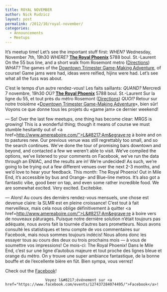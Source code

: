 ```yaml
---
title: ROYAL NOVEMBER
author: Nick Rudzicz
layout: post
permalink: /2012/10/royal-november/
categories:
  - Announcements
  - Meetups
---
```


It&#8217;s meetup time! Let&#8217;s see the important stuff first:
*WHEN?*
 Wednesday, November 7th, 19h30
*WHERE?*
 **<a href="http://royalphoenixbar.com/">The Royal Phoenix</a>**
 5788 boul. St.-Laurent
 On the 55 bus line, and a short walk from Rosemont metro
 (<a href="https://maps.google.com/maps?q=the+royal+phoenix">Directions</a>)
*WHAT?*
 The games of the <a href="http://oldforum.mrgs.ca/index.php/topic,55.0.html">Downtown Trimester Game-Making Adventure</a>, of course! Game jams were had, ideas were reified, hijinx were had. Let&#8217;s see what all the fuss was about.

C&#8217;est le temps d&#8217;un autre rendez-vous! Les faits saillants:
*QUAND?*
 Mercredi 7 novembre, 19h30
*OÙ?*
 **<a href="http://royalphoenixbar.com/">The Royal Phoenix</a>**
 5788 boul. St.-Laurent
 Sur la ligne du 55, et tout pr&egrave;s du m&eacute;tro Rosemont
 (<a href="https://maps.google.com/maps?q=the+royal+phoenix">Directions</a>)
*QUOI?*
 Retour sur notre troisi&egrave;me &laquo;<a href="http://oldforum.mrgs.ca/index.php/topic,55.0.html">Downtown Trimester Game-Making Adventure</a>&raquo;, bien s&ucirc;r! Voyons ce que donne tous les projets du &laquo;game jam&raquo; ce dernier weekend!
 

        

        
        
&#8212;
So! Over the last few meetups, one thing has become clear: MRGS is growing! This is a wonderful thing; though it means of course we must stumble hesitantly out of <a href=http://www.amereaboire.com/">L&#8217;Am&egrave;re &agrave; boire</a> and on to pastures new.
Our previous venue was still regrettably too small, and so the search continues. We’ve done the tour of promising bars downtown and beyond, and contacted a few we weren’t able to visit. We’ve compiled the options, we’ve listened to your comments on Facebook, we’ve run the data through an ENIAC, and the results are in! We’re undecided!
As such, we’re going to be trying out a few different venues over the next 2-3 months, and we’d love to hear your feedback.
This month: The Royal Phoenix! Out in Mile End, it’s accessible by bus and Orange- and Blue-line metros. It’s also got a fantastic vibe, good beer on tap, and even some rather incredible food. We are somewhat excited. Very excited. Excitebike.

&#8212;
Alors! Au cours des derni&egrave;rs rendez-vous mensuels, une chose est devenue claire: la SLMR est en pleine croissance! C&#8217;est tout &agrave; fait merveilleux, mais cela nous oblige d&eacute;finitivement &agrave; quitter <a href=http://www.amereaboire.com/">L&#8217;Am&egrave;re &agrave; boire</a> vers de nouveaux p&acirc;turages.
Puisque notre derni&egrave;re solution n&#8217;&eacute;tait toujours pas ad&eacute;quate, nous avons fait la tourn&eacute;e d&#8217;autres bars prometteurs. Nous avons consult&eacute; les statistiques et tenu compte de vos commentaires sur Facebook, mais nous sommes toujours ind&eacute;cis!
Nous allons donc les essayer tous au cours des deux ou trois prochains mois &#8212; &agrave; vous de soumettre vos impressions!
Ce mois-ci: The Royal Phoenix! Dans le Mile End, c&#8217;est sur une ligne d&#8217;autobus majeure et tout proche des lignes bleue et orange du m&eacute;tro. On y trouve une super ambiance fantastique, de la bonne bouffe et de l&#8217;excellente bi&egrave;re en f&ucirc;t. Bien sympa, vous verrez!

                

                
                
Check out the <a href="https://www.facebook.com/events/127437284074495/">Facebook</a>!

                      Voyez l&#8217;événement sur <a href="https://www.facebook.com/events/127437284074495/">Facebook</a>!
                    

                    
                    
                    

